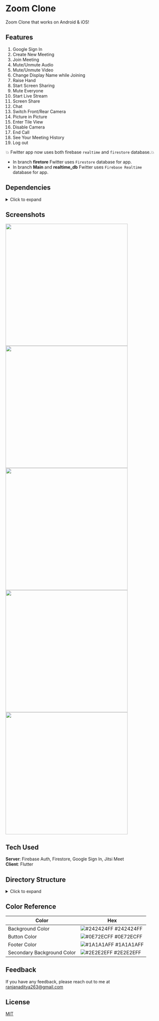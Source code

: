 # Zoom Clone

Zoom Clone that works on Android & iOS! 

## Features
1. Google Sign In
2. Create New Meeting
3. Join Meeting
4. Mute/Unmute Audio
5. Mute/Unmute Video
6. Change Display Name while Joining
7. Raise Hand
8. Start Screen Sharing
9. Mute Everyone
10. Start Live Stream
11. Screen Share
12. Chat
13. Switch Front/Rear Camera
14. Picture in Picture
15. Enter Tile View
16. Disable Camera
17. End Call
18. See Your Meeting History
19. Log out

 :boom: Fwitter app now uses both firebase `realtime` and `firestore` database.:boom:
* In branch **firetore** Fwitter uses `Firestore` database for app. 
* In branch **Main** and **realtime_db** Fwitter uses `Firebase Realtime` database for app.

## Dependencies
<details>
     <summary> Click to expand </summary>
     
* [intl](https://pub.dev/packages/intl)
* [firebase_auth](https://pub.dev/packages/firebase_auth)
* [firebase_core](https://pub.dev/packages/firebase_core).
* [google_sign_in](https://pub.dev/packages/google_sign_in)
* [cloud_firestore](https://pub.dev/packages/cloud_firestore)
* [cupertino_icons](https://pub.dev/packages/cupertino_icons)
* [jitsi_meet_flutter_sdk](https://pub.dev/packages/jitsi_meet_flutter_sdk)
     
</details>

## Screenshots

<img src="https://github.com/user-attachments/assets/3c1c1873-a495-4af5-984d-3bd613dd67ef" height="400"/> <img src="https://github.com/user-attachments/assets/24bead5a-2071-45ce-90c7-e4afebcca2a8" height="400"/> <img src="https://github.com/user-attachments/assets/03a612f7-2981-4081-b893-71530aebc8a3" height="400"/> <img src="https://github.com/user-attachments/assets/5bf446e7-aef7-4286-98eb-44136f191bc9" height="400"/> <img src="https://github.com/user-attachments/assets/86d5636c-1747-4f97-9f08-7d8edb50fa00" height="400"/>

## Tech Used
**Server**: Firebase Auth, Firestore, Google Sign In, Jitsi Meet <br>
**Client**: Flutter

## Directory Structure
<details>
     <summary> Click to expand </summary>
  
```
|-- lib
|   |-- resources
|   |   |-- auth_methods.dart
|   |   |-- firestore_methods.dart
|   |   |-- jitsi_meet_methods.dart
|   |-- main.dart
|   |-- screens
|   |   |-- history_meeting_screen.dart
|   |   |-- home_screen.dart
|   |   |-- login_screen.dart
|   |   |-- meeting_screen.dart
|   |   |-- video_call_screen.dart
|   |-- utils
|   |   |-- colors.dart
|   |   |-- utils.dart
|   |-- widgets
|   |   |-- custom_button.dart
|   |   |-- home_meeting_button.dart
|   |   |-- meeting_option.dart
|-- pubspec.yaml
```

</details>

## Color Reference

| Color             | Hex                                                                |
| ----------------- | ------------------------------------------------------------------ |
| Background Color | ![#242424FF](https://via.placeholder.com/10/242424FF?text=+) #242424FF |
| Button Color | ![#0E72ECFF](https://via.placeholder.com/10/0E72ECFF?text=+) #0E72ECFF |
| Footer Color | ![#1A1A1AFF](https://via.placeholder.com/10/1A1A1AFF?text=+) #1A1A1AFF |
| Secondary Background Color | ![#2E2E2EFF](https://via.placeholder.com/10/242424FF?text=+) #2E2E2EFF |
    
## Feedback

If you have any feedback, please reach out to me at ranjanaditya263@gmail.com

## License

[MIT](https://choosealicense.com/licenses/mit/)
